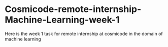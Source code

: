# Cosmicode-remote-internship-Machine-Learning-week-1
Here is the week 1 task for remote internship at cosmicode in the domain of machine learning 
